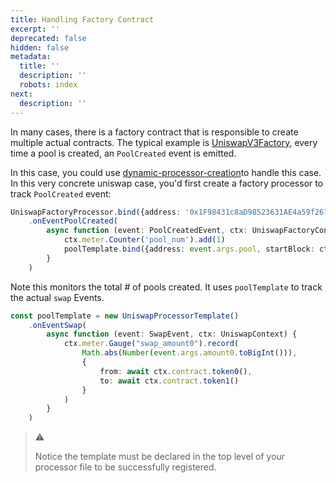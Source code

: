 ```yaml
---
title: Handling Factory Contract
excerpt: ''
deprecated: false
hidden: false
metadata:
  title: ''
  description: ''
  robots: index
next:
  description: ''
---
```

In many cases, there is a factory contract that is responsible to create multiple actual contracts. The typical example is [UniswapV3Factory](https://github.com/Uniswap/v3-core/blob/main/contracts/UniswapV3Factory.sol#L50), every time a pool is created, an `PoolCreated` event is emitted.

In this case, you could use [dynamic-processor-creation](dynamic-processor-creation "mention")to handle this case. In this very concrete uniswap case, you'd first create a factory processor to track `PoolCreated` event:

```typescript
UniswapFactoryProcessor.bind({address: '0x1F98431c8aD98523631AE4a59f267346ea31F984'})
    .onEventPoolCreated(
        async function (event: PoolCreatedEvent, ctx: UniswapFactoryContext) {
            ctx.meter.Counter('pool_num').add(1)
            poolTemplate.bind({address: event.args.pool, startBlock: ctx.blockNumber})
        }
    )
```

Note this monitors the total # of pools created. It uses `poolTemplate` to track the actual `swap` Events.

```typescript
const poolTemplate = new UniswapProcessorTemplate()
    .onEventSwap(
        async function (event: SwapEvent, ctx: UniswapContext) {
            ctx.meter.Gauge("swap_amount0").record(
                Math.abs(Number(event.args.amount0.toBigInt())),
                {
                    from: await ctx.contract.token0(),
                    to: await ctx.contract.token1()
                }
            )
        }
    )
```

> ⚠️
>
> Notice the template must be declared in the top level of your processor file to be successfully registered.
